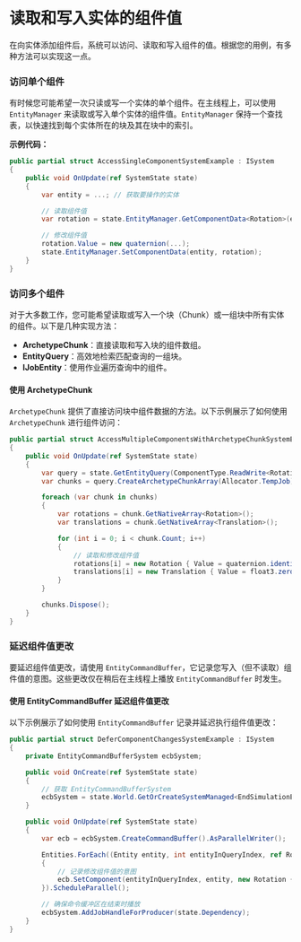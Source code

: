 # 读取和写入实体的组件值

在向实体添加组件后，系统可以访问、读取和写入组件的值。根据您的用例，有多种方法可以实现这一点。

### 访问单个组件

有时候您可能希望一次只读或写一个实体的单个组件。在主线程上，可以使用 `EntityManager` 来读取或写入单个实体的组件值。`EntityManager` 保持一个查找表，以快速找到每个实体所在的块及其在块中的索引。

**示例代码：**

```csharp
public partial struct AccessSingleComponentSystemExample : ISystem
{
    public void OnUpdate(ref SystemState state)
    {
        var entity = ...; // 获取要操作的实体

        // 读取组件值
        var rotation = state.EntityManager.GetComponentData<Rotation>(entity);

        // 修改组件值
        rotation.Value = new quaternion(...);
        state.EntityManager.SetComponentData(entity, rotation);
    }
}
```

### 访问多个组件

对于大多数工作，您可能希望读取或写入一个块（Chunk）或一组块中所有实体的组件。以下是几种实现方法：

* **ArchetypeChunk**：直接读取和写入块的组件数组。
* **EntityQuery**：高效地检索匹配查询的一组块。
* **IJobEntity**：使用作业遍历查询中的组件。

#### 使用 ArchetypeChunk

`ArchetypeChunk` 提供了直接访问块中组件数据的方法。以下示例展示了如何使用 `ArchetypeChunk` 进行组件访问：

```csharp
public partial struct AccessMultipleComponentsWithArchetypeChunkSystemExample : ISystem
{
    public void OnUpdate(ref SystemState state)
    {
        var query = state.GetEntityQuery(ComponentType.ReadWrite<Rotation>(), ComponentType.ReadWrite<Translation>());
        var chunks = query.CreateArchetypeChunkArray(Allocator.TempJob);

        foreach (var chunk in chunks)
        {
            var rotations = chunk.GetNativeArray<Rotation>();
            var translations = chunk.GetNativeArray<Translation>();

            for (int i = 0; i < chunk.Count; i++)
            {
                // 读取和修改组件值
                rotations[i] = new Rotation { Value = quaternion.identity };
                translations[i] = new Translation { Value = float3.zero };
            }
        }

        chunks.Dispose();
    }
}
```

### 延迟组件值更改

要延迟组件值更改，请使用 `EntityCommandBuffer`，它记录您写入（但不读取）组件值的意图。这些更改仅在稍后在主线程上播放 `EntityCommandBuffer` 时发生。

#### 使用 EntityCommandBuffer 延迟组件值更改

以下示例展示了如何使用 `EntityCommandBuffer` 记录并延迟执行组件值更改：

```csharp
public partial struct DeferComponentChangesSystemExample : ISystem
{
    private EntityCommandBufferSystem ecbSystem;

    public void OnCreate(ref SystemState state)
    {
        // 获取 EntityCommandBufferSystem
        ecbSystem = state.World.GetOrCreateSystemManaged<EndSimulationEntityCommandBufferSystem>();
    }

    public void OnUpdate(ref SystemState state)
    {
        var ecb = ecbSystem.CreateCommandBuffer().AsParallelWriter();

        Entities.ForEach((Entity entity, int entityInQueryIndex, ref Rotation rotation) =>
        {
            // 记录修改组件值的意图
            ecb.SetComponent(entityInQueryIndex, entity, new Rotation { Value = quaternion.identity });
        }).ScheduleParallel();

        // 确保命令缓冲区在结束时播放
        ecbSystem.AddJobHandleForProducer(state.Dependency);
    }
}
```
